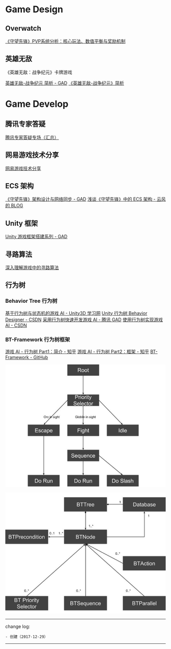 # Game Design

## Overwatch

[《守望先锋》PVP系统分析：核心玩法、数值平衡与奖励机制](http://www.gameres.com/666145.html)

## 英雄无敌

《英雄无敌：战争纪元》卡牌游戏

[英雄无敌-战争纪元 简析 - GAD](http://gad.qq.com/article/detail/38169#)
[《英雄无敌-战争纪元》简析](http://bbs.gameres.com/thread_788641_1_1.html)

# Game Develop

## 腾讯专家答疑

[腾讯专家答疑专场（汇总）](http://gad.qq.com/article/detail/38214)

## 网易游戏技术分享

[网易游戏技术分享](https://blog.coderzh.com/2015/06/28/163GameOpenDay/)

## ECS 架构

[《守望先锋》架构设计与网络同步 - GAD](http://gad.qq.com/article/detail/28682)
[浅谈《守望先锋》中的 ECS 架构 - 云风的 BLOG](https://blog.codingnow.com/2017/06/overwatch_ecs.html)

## Unity 框架

[Unity 游戏框架搭建系列 - GAD](http://gad.qq.com/u/profile/38901#)

## 寻路算法

[深入理解游戏中的寻路算法](http://gad.qq.com/article/detail/33637)

## 行为树

### Behavior Tree 行为树

[基于行为树与状态机的游戏 AI - Unity3D 学习网](http://www.unity.5helpyou.com/3359.html)
[Unity 行为树 Behavior Designer - CSDN](http://blog.csdn.net/yupu56/article/details/50151527)
[采用行为树快速开发游戏 AI - 腾讯 GAD](http://gad.qq.com/article/detail/12729#)
[使用行为树实现游戏 AI - CSDN](http://blog.csdn.net/wangxiong_zh/article/details/50994889)

### BT-Framework 行为树框架

[游戏 AI - 行为树 Part1：简介 - 知乎](https://zhuanlan.zhihu.com/indiegamepixel/19890016)
[游戏 AI - 行为树 Part2：框架 - 知乎](https://zhuanlan.zhihu.com/p/19891875)
[BT-Framework - GitHub](https://github.com/f15gdsy/BT-Framework)

![](media/15145212909492.jpg)

![](media/15145337019347.jpg)


---

change log: 

	- 创建（2017-12-29）

---

